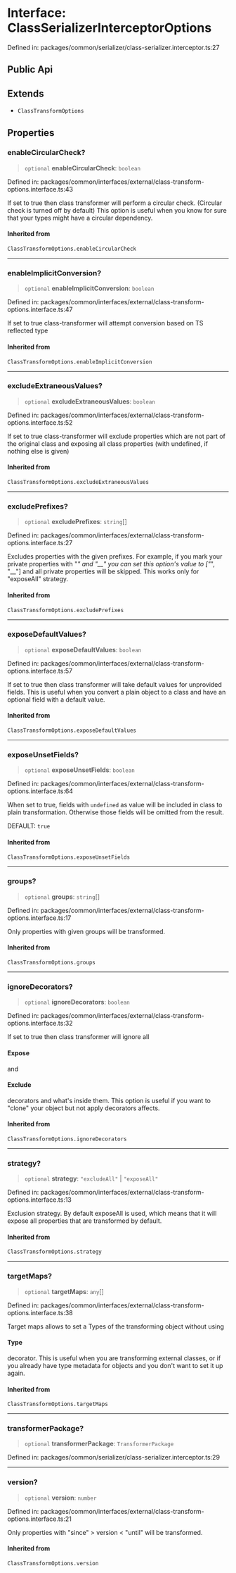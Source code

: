 # Interface: ClassSerializerInterceptorOptions

Defined in: packages/common/serializer/class-serializer.interceptor.ts:27

## Public Api

## Extends

- `ClassTransformOptions`

## Properties

### enableCircularCheck?

> `optional` **enableCircularCheck**: `boolean`

Defined in: packages/common/interfaces/external/class-transform-options.interface.ts:43

If set to true then class transformer will perform a circular check. (Circular check is turned off by default)
This option is useful when you know for sure that your types might have a circular dependency.

#### Inherited from

`ClassTransformOptions.enableCircularCheck`

***

### enableImplicitConversion?

> `optional` **enableImplicitConversion**: `boolean`

Defined in: packages/common/interfaces/external/class-transform-options.interface.ts:47

If set to true class-transformer will attempt conversion based on TS reflected type

#### Inherited from

`ClassTransformOptions.enableImplicitConversion`

***

### excludeExtraneousValues?

> `optional` **excludeExtraneousValues**: `boolean`

Defined in: packages/common/interfaces/external/class-transform-options.interface.ts:52

If set to true class-transformer will exclude properties which are not part of the original class
and exposing all class properties (with undefined, if nothing else is given)

#### Inherited from

`ClassTransformOptions.excludeExtraneousValues`

***

### excludePrefixes?

> `optional` **excludePrefixes**: `string`[]

Defined in: packages/common/interfaces/external/class-transform-options.interface.ts:27

Excludes properties with the given prefixes. For example, if you mark your private properties with "_" and "__"
you can set this option's value to ["_", "__"] and all private properties will be skipped.
This works only for "exposeAll" strategy.

#### Inherited from

`ClassTransformOptions.excludePrefixes`

***

### exposeDefaultValues?

> `optional` **exposeDefaultValues**: `boolean`

Defined in: packages/common/interfaces/external/class-transform-options.interface.ts:57

If set to true then class transformer will take default values for unprovided fields.
This is useful when you convert a plain object to a class and have an optional field with a default value.

#### Inherited from

`ClassTransformOptions.exposeDefaultValues`

***

### exposeUnsetFields?

> `optional` **exposeUnsetFields**: `boolean`

Defined in: packages/common/interfaces/external/class-transform-options.interface.ts:64

When set to true, fields with `undefined` as value will be included in class to plain transformation. Otherwise
those fields will be omitted from the result.

DEFAULT: `true`

#### Inherited from

`ClassTransformOptions.exposeUnsetFields`

***

### groups?

> `optional` **groups**: `string`[]

Defined in: packages/common/interfaces/external/class-transform-options.interface.ts:17

Only properties with given groups will be transformed.

#### Inherited from

`ClassTransformOptions.groups`

***

### ignoreDecorators?

> `optional` **ignoreDecorators**: `boolean`

Defined in: packages/common/interfaces/external/class-transform-options.interface.ts:32

If set to true then class transformer will ignore all

#### Expose

and

#### Exclude

decorators and what's inside them.
This option is useful if you want to "clone" your object but not apply decorators affects.

#### Inherited from

`ClassTransformOptions.ignoreDecorators`

***

### strategy?

> `optional` **strategy**: `"excludeAll"` \| `"exposeAll"`

Defined in: packages/common/interfaces/external/class-transform-options.interface.ts:13

Exclusion strategy. By default exposeAll is used, which means that it will expose all properties that
are transformed by default.

#### Inherited from

`ClassTransformOptions.strategy`

***

### targetMaps?

> `optional` **targetMaps**: `any`[]

Defined in: packages/common/interfaces/external/class-transform-options.interface.ts:38

Target maps allows to set a Types of the transforming object without using

#### Type

decorator.
This is useful when you are transforming external classes, or if you already have type metadata for
objects and you don't want to set it up again.

#### Inherited from

`ClassTransformOptions.targetMaps`

***

### transformerPackage?

> `optional` **transformerPackage**: `TransformerPackage`

Defined in: packages/common/serializer/class-serializer.interceptor.ts:29

***

### version?

> `optional` **version**: `number`

Defined in: packages/common/interfaces/external/class-transform-options.interface.ts:21

Only properties with "since" > version < "until" will be transformed.

#### Inherited from

`ClassTransformOptions.version`
